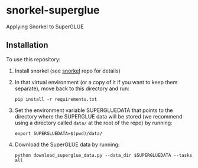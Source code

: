 # snorkel-superglue
Applying Snorkel to SuperGLUE

## Installation
To use this repository:
1. Install snorkel (see [snorkel](https://github.com/HazyResearch/snorkel) repo for details)

2. In that virtual environment (or a copy of it if you want to keep them separate), move back to this directory and run:

    ```pip install -r requirements.txt```

3. Set the environment variable SUPERGLUEDATA that points to the directory where the SUPERGLUE data will be stored (we recommend using a directory called `data/` at the root of the repo) by running:

    ```export SUPERGLUEDATA=$(pwd)/data/```
   
4. Download the SuperGLUE data by running: 

    ```python download_superglue_data.py --data_dir $SUPERGLUEDATA --tasks all```